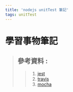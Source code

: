 ```yaml
---
title: 'nodejs unitTest 筆記'
tags: unitTest 
---
```

# 學習事物筆記

>## 參考資料 :
>>1.  [jest](https://jestjs.io/docs/en/getting-started.html)
>>2.  [travis](https://travis-ci.org/)
>>3.  [mocha](https://mochajs.org/)
    